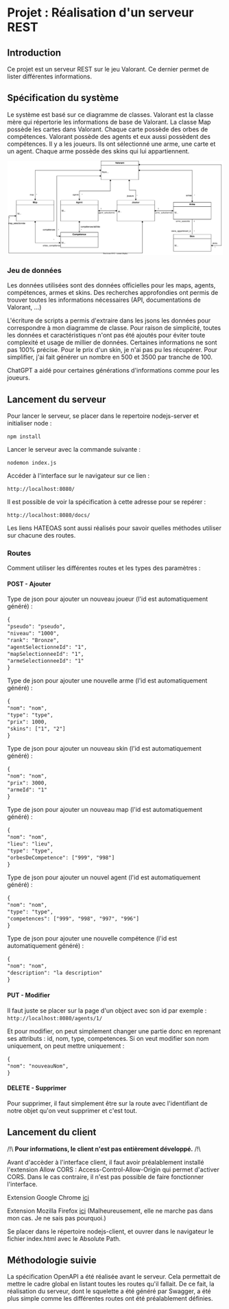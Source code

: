 # Projet : Réalisation d'un serveur REST

## Introduction

Ce projet est un serveur REST sur le jeu Valorant. Ce dernier permet de lister différentes informations.

## Spécification du système

Le système est basé sur ce diagramme de classes. Valorant est la classe mère qui répertorie les informations de base de Valorant. La classe Map possède les cartes dans Valorant. Chaque carte possède des orbes de compétences.
Valorant possède des agents et eux aussi possèdent des compétences.
Il y a les joueurs. Ils ont sélectionné une arme, une carte et un agent.
Chaque arme possède des skins qui lui appartiennent.

![Modele de donnees](img/ModèleDeDonnées.drawio.svg)

### Jeu de données

Les données utilisées sont des données officielles pour les maps, agents, compétences, armes et skins.
Des recherches approfondies ont permis de trouver toutes les informations nécessaires (API, documentations de Valorant, ...)

L'écriture de scripts a permis d'extraire dans les jsons les données pour correspondre à mon diagramme de classe.
Pour raison de simplicité, toutes les données et caractéristiques n'ont pas été ajoutés pour éviter toute complexité et usage de millier de données. Certaines informations ne sont pas 100% précise.
Pour le prix d'un skin, je n'ai pas pu les récupérer. Pour simplifier, j'ai fait générer un nombre en 500 et 3500 par
tranche de 100.

ChatGPT a aidé pour certaines générations d'informations comme pour les joueurs.

## Lancement du serveur

Pour lancer le serveur, se placer dans le repertoire nodejs-server et initialiser node :

```
npm install
```

Lancer le serveur avec la commande suivante :

```
nodemon index.js
```

Accéder à l'interface sur le navigateur sur ce lien :

```
http://localhost:8080/
```

Il est possible de voir la spécification à cette adresse pour se repérer : 

```
http://localhost:8080/docs/
```

Les liens HATEOAS sont aussi réalisés pour savoir quelles méthodes utiliser sur chacune des routes.

### Routes

Comment utiliser les différentes routes et les types des paramètres : 

#### POST - Ajouter
Type de json pour ajouter un nouveau joueur (l'id est automatiquement généré) :
```
{
"pseudo": "pseudo",
"niveau": "1000",
"rank": "Bronze",
"agentSelectionneId": "1",
"mapSelectionneeId": "1",
"armeSelectionneeId": "1"
}
```

Type de json pour ajouter une nouvelle arme (l'id est automatiquement généré) :
```
{
"nom": "nom",
"type": "type",
"prix": 1000,
"skins": ["1", "2"]
}
```

Type de json pour ajouter un nouveau skin (l'id est automatiquement généré) :
```
{
"nom": "nom",
"prix": 3000,
"armeId": "1"
}
```

Type de json pour ajouter un nouveau map (l'id est automatiquement généré) :
```
{
"nom": "nom",
"lieu": "lieu",
"type": "type",
"orbesDeCompetence": ["999", "998"]
}
```
Type de json pour ajouter un nouvel agent (l'id est automatiquement généré) :
```
{
"nom": "nom",
"type": "type",
"competences": ["999", "998", "997", "996"]
}
```
Type de json pour ajouter une nouvelle compétence (l'id est automatiquement généré) :
```
{
"nom": "nom",
"description": "la description"
}
```

#### PUT - Modifier

Il faut juste se placer sur la page d'un object avec son id par exemple :
```http://localhost:8080/agents/1/```

Et pour modifier, on peut simplement changer une partie donc en reprenant ses attributs : id, nom, type, competences.
Si on veut modifier son nom uniquement, on peut mettre uniquement : 

```
{
"nom": "nouveauNom",
}
```

#### DELETE - Supprimer

Pour supprimer, il faut simplement être sur la route avec l'identifiant de notre objet qu'on veut supprimer et c'est tout.

## Lancement du client

/!\ **Pour informations, le client n'est pas entièrement développé.** /!\

Avant d'accèder à l'interface client, il faut avoir préalablement installé l'extension Allow CORS : Access-Control-Allow-Origin qui permet d'activer CORS. Dans le cas contraire, il n'est pas possible de faire fonctionner l'interface.

Extension Google Chrome [ici](https://chromewebstore.google.com/detail/allow-cors-access-control/lhobafahddgcelffkeicbaginigeejlf)

Extension Mozilla Firefox [ici](https://addons.mozilla.org/en-US/firefox/addon/access-control-allow-origin/)
(Malheureusement, elle ne marche pas dans mon cas. Je ne sais pas pourquoi.)

Se placer dans le répertoire nodejs-client, et ouvrer dans le navigateur le fichier index.html avec le Absolute Path.

## Méthodologie suivie

La spécification OpenAPI a été réalisée avant le serveur.
Cela permettait de mettre le cadre global en listant toutes les routes qu'il fallait.
De ce fait, la réalisation du serveur, dont le squelette a été généré par Swagger, a été plus simple comme les
différentes routes ont été préalablement définies.

